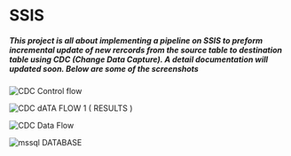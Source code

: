 # SSIS
##### This project is all about implementing a pipeline on SSIS to preform incremental update of new rercords from the source table to destination table using CDC (Change Data Capture). A detail documentation will updated soon. Below are some of the screenshots

![CDC Control flow](https://user-images.githubusercontent.com/63724986/155437422-9a0a7ca6-a00d-46db-8500-14a58832d0da.PNG)


![CDC dATA FLOW 1 ( RESULTS )](https://user-images.githubusercontent.com/63724986/155437431-8217d889-d0f4-4822-abec-f8e132ab0922.PNG)


![CDC Data Flow](https://user-images.githubusercontent.com/63724986/155437439-4e3abb76-ff2d-481b-885f-acd6a0c29c3c.PNG)


![mssql DATABASE](https://user-images.githubusercontent.com/63724986/155437457-60e39118-02af-43ff-9342-75b77b9777c4.PNG)
